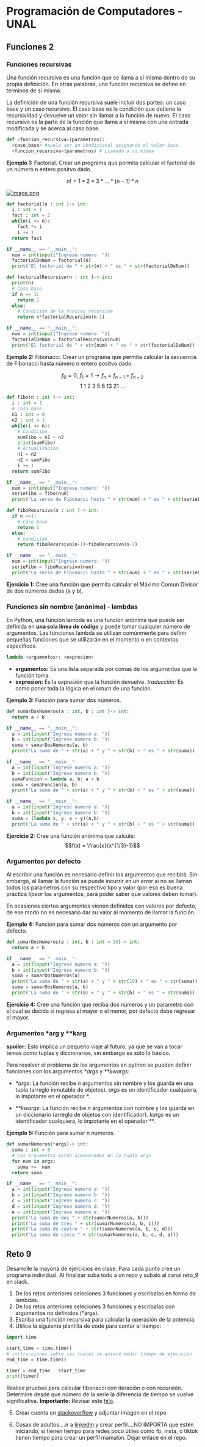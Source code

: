 # Programación de Computadores - UNAL
## Funciones 2

### Funciones recursivas
Una función recursiva es una función que se llama a sí misma dentro de su propia definición. En otras palabras, una función recursiva se define en términos de sí misma.

La definición de una función recursiva suele incluir dos partes: un caso base y un caso recursivo. El caso base es la condición que detiene la recursividad y devuelve un valor sin llamar a la función de nuevo. El caso recursivo es la parte de la función que llama a sí misma con una entrada modificada y se acerca al caso base.

```python
def <funcion_recursiva>(parametros):
  <caso_base> #suele ser un condicional asignando el valor base
  <funcion_recursiva>(parametros) # Llamada a si misma
```
**Ejemplo 1:** Factorial. Crear un programa que permita calcular el factorial de un número n entero positvo dado.

$$ n! = 1*2*3* \dots * (n-1) * n $$

[![image.png](https://i.postimg.cc/kXrkjJkX/image.png)](https://postimg.cc/Yj3n0HrJ)

```python
def factorial(n : int )-> int:
  i : int = 1
  fact : int = 1
  while(i <= n):
    fact *= i
    i += 1
  return fact

if __name__ == "__main__":
  num = int(input("Ingrese numero: "))
  factorialDeNum = factorial(n)
  print("El factorial de " + str(n) + " es " + str(factorialDeNum))
```

```python
def factorialRecursivo(n : int )-> int:
  print(n)
  # Caso base 
  if n == 1: 
    return 1
  else:
    # Condicion de la funcion recursiva
    return n*factorialRecursivo(n-1)

if __name__ == "__main__":
  num = int(input("Ingrese numero: "))
  factorialDeNum = factorialRecursivo(num)
  print("El factorial de " + str(num) + " es " + str(factorialDeNum))
```

**Ejemplo 2:** Fibonacci. Crear un programa que permita calcular la secuencia de Fibonacci hasta número n entero positvo dado.

$$f_0 = 0, \ f_1=1 \longrightarrow f_n= f_{n-1} + f_{n-2}$$
$$ 1 \ 1 \ 2 \ 3 \ 5 \ 8 \ 13 \ 21 \ \dots $$


```python
def fibo(n : int )-> int:
  i : int = 1
  # caso base
  n1 : int = 0
  n2 : int = 1
  while(i <= n):
    # Condicion
    sumFibo = n1 + n2
    print(sumFibo)
    # Actualizacion
    n1 = n2
    n2 = sumFibo
    i += 1
  return sumFibo

if __name__ == "__main__":
  num = int(input("Ingrese numero: "))
  serieFibo = fibo(num)
  print("La serie de Fibonacci hasta " + str(num) + " es " + str(serieFibo))
```


```python
def fiboRecursivo(n : int )-> int:
  if n <=1:
    # caso base
    return 1
  else:
    # condicion
    return fiboRecursivo(n-1)+fiboRecursivo(n-2)  

if __name__ == "__main__":
  num = int(input("Ingrese numero: "))
  serieFibo = fiboRecursivo(num)
  print("La serie de Fibonacci hasta " + str(num) + " es " + str(serieFibo))
```

**Ejercicio 1:** Cree una función que permita calcular el Máximo Comun Divisor de dos números dados (a y b).

### Funciones sin  nombre (anónima) - lambdas
En Python, una función lambda es una función anónima que puede ser definida en **una sola línea de código** y puede tomar cualquier número de argumentos. Las funciones lambda se utilizan comúnmente para definir pequeñas funciones que se utilizarán en el momento o en contextos específicos.

```python
lambda <argumentos>: <expresion>
```

+ **argumentos:** Es una lista separada por comas de los argumentos que la función toma. 
+ **expresion:**  Es la expresión que la función devuelve. *traducción:* Es como poner toda la lógica en el *return* de una función.

**Ejemplo 3:** Función para sumar dos números.
```python
def sumarDosNumeros(a : int, b : int )-> int:
  return a + b

if __name__ == "__main__":
  a = int(input("Ingrese numero a: "))
  b = int(input("Ingrese numero b: "))
  suma = sumarDosNumeros(a, b)
  print("La suma de " + str(a) + " y " + str(b) + " es " + str(suma))
```

```python
if __name__ == "__main__":
  a = int(input("Ingrese numero a: "))
  b = int(input("Ingrese numero b: "))
  sumaFuncion = lambda a, b: a + b
  suma = sumaFuncion(a, b)
  print("La suma de " + str(a) + " y " + str(b) + " es " + str(suma))
```

```python
if __name__ == "__main__":
  a = int(input("Ingrese numero a: "))
  b = int(input("Ingrese numero b: "))
  suma = (lambda x, y: x + y)(a,b)
  print("La suma de " + str(a) + " y " + str(b) + " es " + str(suma))
```

**Ejercicio 2:** Cree una función anónima que calcule:
$$f(x) = \frac{x}{x^{1/3}-1}$$

### Argumentos por defecto
Al escribir una función es necesario definir los argumentos que recibirá. Sin embargo, al llamar la función se puede incurrir en un error si no se llaman todos los parametros con su respectivo tipo y valor (por eso es buena práctica *tipear* los argumentos, para poder saber que valores deben tomar). 

En ocasiones ciertos argumentos vienen definidos con valores por defecto, de ese modo no es necesario dar su valor al momento de llamar la función.

**Ejemplo 4:** Función para sumar dos números con un argumento por defecto.
```python
def sumarDosNumeros(a : int, b : int = 10)-> int:
  return a + b

if __name__ == "__main__":
  a = int(input("Ingrese numero a: "))
  b = int(input("Ingrese numero b: "))
  suma = sumarDosNumeros(a)
  print("La suma de " + str(a) + " y " + str(10) + " es " + str(suma))
  suma = sumarDosNumeros(a, b)
  print("La suma de " + str(a) + " y " + str(b) + " es " + str(suma))
```

**Ejercicio 4:** Cree una función que reciba dos números y un parametro con el cual se decida si regresa el mayor o el menor, por defecto debe regresar el mayor.

### Argumentos *arg y **karg
**spoiler:** Esto implica un pequeño viaje al futuro, ya que se van a tocar temas como tuplas y diccionarios, sin embargo es solo lo básico.

Para resolver el problema de los argumentos en python se pueden definir funciones con los argumentos <i>*args</i> y <i>**kwargs</i>:

+ <i>*args</i>: La función recibe *n* argumentos sin nombre y los guarda en una tupla (arreglo inmutable de objetos). *args* es un identificador cualquiera, lo impotante en el operador *.

+ <i>**kwargs</i>: La función recibe *n* argumentos con nombre y los guarda en un diccionario (arreglo de objetos con identificador). *kargs* es un identificador cualquiera, lo impotante en el operador **.


**Ejemplo 5:** Función para sumar n números.

```python
def sumarNumeros(*args)-> int:
  suma : int = 0
  # Los argumentos están almacenados en la tupla args
  for num in args:
    suma +=  num
  return suma

if __name__ == "__main__":
  a = int(input("Ingrese numero a: "))
  b = int(input("Ingrese numero b: "))
  c = int(input("Ingrese numero c: "))
  d = int(input("Ingrese numero d: "))
  e = int(input("Ingrese numero e: "))
  print("La suma de dos " + str(sumarNumeros(a, b)))
  print("La suma de tres " + str(sumarNumeros(a, b, c)))
  print("La suma de cuatro " + str(sumarNumeros(a, b, c, d)))
  print("La suma de cinco " + str(sumarNumeros(a, b, c, d, e)))
```

## Reto 9
Desarrolle la mayoría de ejercicios en clase. Para cada punto cree un programa individual. Al finalizar suba todo a un repo y subalo al canal reto_9 en slack.

1. De los retos anteriores seleciones 3 funciones y escribalas en forma de lambdas.
2. De los retos anteriores seleciones 3 funciones y escribalas con argumentos no definidos (*args).
3. Escriba una función recursiva para calcular la operación de la potencia.
4. Utilice la siguiente plantilla de code para contar el tiempo:
```python
import time

start_time = time.time()
# instrucciones sobre las cuales se quiere medir tiempo de ejecución
end_time = time.time()

timer = end_time - start_time
print(timer)
```

Realice pruebas para calcular fibonacci con iteración o con recursión. Determine desde que número de la serie la diferencia de tiempo se vuelve significativa.
**Importante:** Revisar este [hilo](https://stackoverflow.com/questions/8220801/how-to-use-timeit-module).

5. Crear cuenta en [stackoverflow](https://stackoverflow.com/) y adjuntar imagen en el repo

6. Cosas de adultos....ir a [linkedin](https://www.linkedin.com/) y crear perfil....NO IMPORTA que estén iniciando, si tienen tiempo para redes poco útiles como fb, insta, o tiktok tienen tiempo para crear un perfil mamalon. Dejar enlace en el repo.
